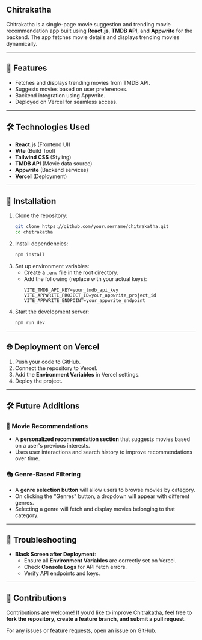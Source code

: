 ## **Chitrakatha**  

Chitrakatha is a single-page movie suggestion and trending movie recommendation app built using **React.js**, **TMDB API**, and **Appwrite** for the backend. The app fetches movie details and displays trending movies dynamically.  

---

## **🚀 Features**  
- Fetches and displays trending movies from TMDB API.  
- Suggests movies based on user preferences.  
- Backend integration using Appwrite.  
- Deployed on Vercel for seamless access.  

---

## **🛠️ Technologies Used**  
- **React.js** (Frontend UI)  
- **Vite** (Build Tool)  
- **Tailwind CSS** (Styling)  
- **TMDB API** (Movie data source)  
- **Appwrite** (Backend services)  
- **Vercel** (Deployment)  

---

## **📌 Installation**  

1. Clone the repository:  
   ```sh
   git clone https://github.com/yourusername/chitrakatha.git
   cd chitrakatha
   ```
2. Install dependencies:  
   ```sh
   npm install
   ```
3. Set up environment variables:  
   - Create a `.env` file in the root directory.  
   - Add the following (replace with your actual keys):  
     ```env
     VITE_TMDB_API_KEY=your_tmdb_api_key
     VITE_APPWRITE_PROJECT_ID=your_appwrite_project_id
     VITE_APPWRITE_ENDPOINT=your_appwrite_endpoint
     ```
4. Start the development server:  
   ```sh
   npm run dev
   ```

---

## **🌐 Deployment on Vercel**  
1. Push your code to GitHub.  
2. Connect the repository to Vercel.  
3. Add the **Environment Variables** in Vercel settings.  
4. Deploy the project.  

---

## **🛠️ Future Additions**  
### **🎯 Movie Recommendations**
- A **personalized recommendation section** that suggests movies based on a user's previous interests.  
- Uses user interactions and search history to improve recommendations over time.  

### **🎭 Genre-Based Filtering**
- A **genre selection button** will allow users to browse movies by category.  
- On clicking the "Genres" button, a dropdown will appear with different genres.  
- Selecting a genre will fetch and display movies belonging to that category.  

---

## **🐞 Troubleshooting**  
- **Black Screen after Deployment**:  
  - Ensure all **Environment Variables** are correctly set on Vercel.  
  - Check **Console Logs** for API fetch errors.  
  - Verify API endpoints and keys.  

---

## **🤝 Contributions**  
Contributions are welcome! If you’d like to improve Chitrakatha, feel free to **fork the repository, create a feature branch, and submit a pull request**.  

For any issues or feature requests, open an issue on GitHub.  

